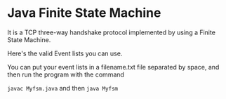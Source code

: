 # Java Finite State Machine
It is a TCP three-way handshake protocol implemented by using a Finite State Machine.

Here's the valid Event lists you can use.

You can put your event lists in a filename.txt file separated by space, and then run the program with the command 

`javac Myfsm.java` and then `java Myfsm`